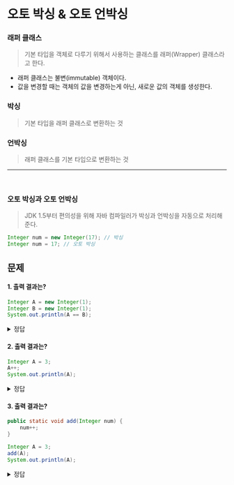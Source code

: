 # 오토 박싱 & 오토 언박싱

### 래퍼 클래스
> 기본 타입을 객체로 다루기 위해서 사용하는 클래스를 래퍼(Wrapper) 클래스라고 한다.
- 래퍼 클래스는 불변(immutable) 객체이다.
- 값을 변경할 때는 객체의 값을 변경하는게 아닌, 새로운 값의 객체를 생성한다.

### 박싱
> 기본 타입을 래퍼 클래스로 변환하는 것
### 언박싱
> 래퍼 클래스를 기본 타입으로 변환하는 것

<hr> <br>

### 오토 박싱과 오토 언박싱
> JDK 1.5부터 편의성을 위해 자바 컴파일러가 박싱과 언박싱을 자동으로 처리해준다. <br>
``` java
Integer num = new Integer(17); // 박싱
Integer num = 17; // 오토 박싱
```


## 문제

#### 1. 출력 결과는?
``` java
Integer A = new Integer(1);
Integer B = new Integer(1);
System.out.println(A == B);
```
<details>
<summary>정답</summary>

> false - 박싱된 경우 래퍼 클래스이기 때문에 equals()로 비교를 해야한다.
</details>

#### 2. 출력 결과는?
``` java
Integer A = 3;
A++;
System.out.println(A);
```
<details>
<summary>정답</summary>

> 4 <br>
처리 과정 <br>
A = new Integer(3); <br>
Integer = Integer + 1 <br>
Integer = int + 1 <br>
Integer = new Integer(int+1);
</details>


#### 3. 출력 결과는?
``` java
public static void add(Integer num) {
    num++;
}

Integer A = 3;
add(A);
System.out.println(A);
```
<details>
<summary>정답</summary>

> 3 <br>
객체의 값을 수정해서 4가 출력된다고 생각할 수 있지만, <br>
실제로는 num 객체 안의 3에 1을 더하는 것이 아니라, <br>
3과 1을 더한 후 새로운 Integer를 생성한다. <br>
</details>

